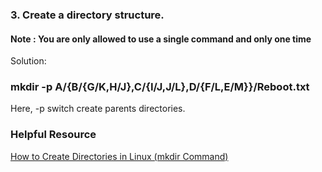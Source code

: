 <p>
<h3>3. Create a directory structure. </h3>
<h4>Note :   You are only allowed to use a single command and only one time</h4>
<p>
Solution:<br>
<h3>mkdir -p A/{B/{G/K,H/J},C/{I/J,J/L},D/{F/L,E/M}}/Reboot.txt <br></h3>
Here, -p switch create parents directories.
</p>
</p>
<p><h3> Helpful Resource</h3>
<a href="https://linuxize.com/post/how-to-create-directories-in-linux-with-the-mkdir-command/#:~:text=In%20Linux%20systems%2C%20you%20can,known%20as%20folders)%20is%20mkdir%20.">How to Create Directories in Linux (mkdir Command)</a>
</p>

